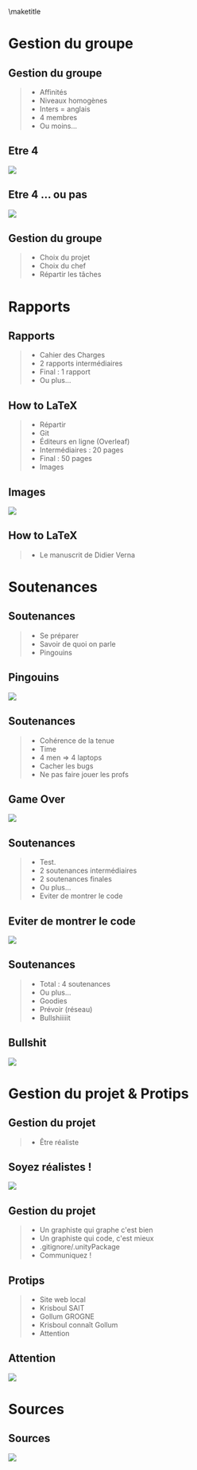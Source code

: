 \maketitle

# Gestion du groupe

## Gestion du groupe

> - Affinités
> - Niveaux homogènes
> - Inters = anglais
> - 4 membres
> - Ou moins...

## Etre 4

![](images/avant.jpg)

## Etre 4 ... ou pas

![](images/avant_tristesse.jpg)

## Gestion du groupe

> - Choix du projet
> - Choix du chef
> - Répartir les tâches

# Rapports

## Rapports

> - Cahier des Charges
> - 2 rapports intermédiaires
> - Final : 1 rapport
> - Ou plus...

## How to LaTeX

> - Répartir
> - Git
> - Éditeurs en ligne (Overleaf)
> - Intermédiaires : 20 pages
> - Final : 50 pages
> - Images

## Images

![](images/latex.jpg)

## How to LaTeX
> - Le manuscrit de Didier Verna


# Soutenances

## Soutenances

> - Se préparer
> - Savoir de quoi on parle
> - Pingouins

## Pingouins

![](images/pingouin.jpg)

## Soutenances
> - Cohérence de la tenue
> - Time
> - 4 men => 4 laptops
> - Cacher les bugs
> - Ne pas faire jouer les profs

## Game Over

![](images/play.jpg)

## Soutenances

> - Test.
> - 2 soutenances intermédiaires
> - 2 soutenances finales
> - Ou plus...
> - Eviter de montrer le code

## Eviter de montrer le code

![](images/code.jpg)

## Soutenances

> - Total : 4 soutenances
> - Ou plus...
> - Goodies
> - Prévoir (réseau)
> - Bullshiiiiit

## Bullshit

![](images/bullshit.jpg)

# Gestion du projet \& Protips

## Gestion du projet

> - Être réaliste

## Soyez réalistes !

![](images/skyrim_meme.jpg)

## Gestion du projet

> - Un graphiste qui graphe c'est bien
> - Un graphiste qui code, c'est mieux
> - .gitignore/.unityPackage
> - Communiquez !

## Protips
> - Site web local
> - Krisboul SAIT
> - Gollum GROGNE
> - Krisboul connaît Gollum
> - Attention

## Attention

![](images/triche.jpg)

# Sources

## Sources

![](images/source.jpg)

